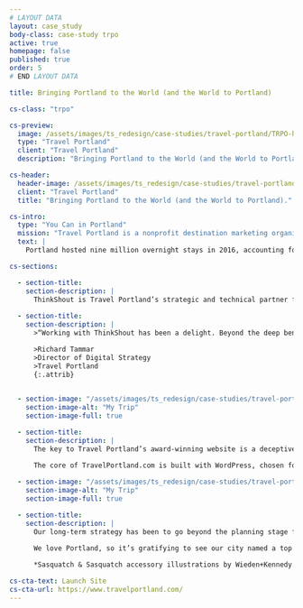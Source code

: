 ```yaml
---
# LAYOUT DATA
layout: case_study
body-class: case-study trpo
active: true
homepage: false
published: true
order: 5
# END LAYOUT DATA

title: Bringing Portland to the World (and the World to Portland)

cs-class: "trpo"

cs-preview:
  image: /assets/images/ts_redesign/case-studies/travel-portland/TRPO-header.jpg
  type: "Travel Portland"
  client: "Travel Portland"
  description: "Bringing Portland to the World (and the World to Portland)."

cs-header:
  header-image: /assets/images/ts_redesign/case-studies/travel-portland/TRPO-header.jpg
  client: "Travel Portland"
  title: "Bringing Portland to the World (and the World to Portland)."

cs-intro:
  type: "You Can in Portland"
  mission: "Travel Portland is a nonprofit destination marketing organization (DMO) committed to making Portland a top destination for travelers to help promote the local economy."
  text: |
    Portland hosted nine million overnight stays in 2016, accounting for over $5 billion in revenue across the city. Travel Portland's mission is to help visitors plan their ideal Portland experience, welcomed those visitors with a peerless approach to editorial, photography, and digital storytelling. The city’s recent success in drawing unprecedented numbers of visitors from across the globe has solidified Travel Portland’s status as industry leaders.

cs-sections:

  - section-title: 
    section-description: |
      ThinkShout is Travel Portland’s strategic and technical partner for all things digital. In addition to maintaining core properties like the leisure and meeting planner sites, ThinkShout develops seasonal interactive experiences. So every year when Portland extends an invitation to the world — as with the acclaimed Portland Is Happening Now and new You Can, in Portland campaigns — ThinkShout brings the work to life online.
      
  - section-title:
    section-description: |
      >“Working with ThinkShout has been a delight. Beyond the deep bench of technical talent, it’s the enthusiasm they display for our work and their eagerness and ability to add value to our creative vision that elevates their value from service provider to true strategic partner.”

      >Richard Tammar  
      >Director of Digital Strategy  
      >Travel Portland  
      {:.attrib}

 
  - section-image: "/assets/images/ts_redesign/case-studies/travel-portland/TRPO-mytrip.jpg"
    section-image-alt: "My Trip"
    section-image-full: true

  - section-title:
    section-description: |
      The key to Travel Portland’s award-winning website is a deceptively simple design that’s flexible enough to contain a world of content while remaining easy to navigate. Among the industry-leading features is an account-free way to build and share a trip itinerary, called MyTrip. By appending each unique point of interest, article, and event to the Trip, we allow visitors to enjoy a personalized experience without having to add yet another password to the mix.
      
      The core of TravelPortland.com is built with WordPress, chosen for the quality of its editorial experience and seamless integration with calendar, social, hotel reservation, and other critical third-party tools. By hosting the site with our partner Pantheon and optimizing the code in every imaginable way, we don’t have to sacrifice image quality or features for speed — a requirement for maintaining Travel Portland’s solid mobile and SEO advantages.

  - section-image: "/assets/images/ts_redesign/case-studies/travel-portland/TRPO-mytrip-2.jpg"
    section-image-alt: "My Trip"
    section-image-full: true

  - section-title:
    section-description: |
      Our long-term strategy has been to go beyond the planning stage for travelers, providing on-the-ground expertise and encouraging visitors to share their experiences after they head home. It’s been a winning strategy: visitors to Portland in 2016 generated over $5 billion in direct spending, resulted in $245 million in tax revenue, and supported over 36,000 jobs, all of which has increased year-over-year since partnering with ThinkShout.

      We love Portland, so it’s gratifying to see our city named a top destination nationally and internationally by Travel + Leisure, The Telegraph, and International Traveller, to name a few. As an industry leader, however, Travel Portland isn’t satisfied. Advances in personalized content, live chat, enhanced recommendations, and intelligent search are in the pipeline, and they promise to maintain Travel Portland as a leader in destination marketing.
      
      *Sasquatch & Sasquatch accessory illustrations by Wieden+Kennedy.*

cs-cta-text: Launch Site
cs-cta-url: https://www.travelportland.com/
---
```

